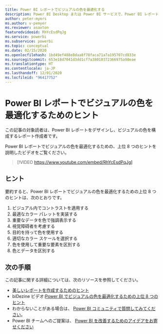 ```yaml
---
title: Power BI レポートでビジュアルの色を最適化する
description: Power BI Desktop または Power BI サービスで、Power BI レポートのビジュアルの色を最適化するための 8 つのヒントです。
author: peter-myers
ms.author: v-pemyer
ms.reviewer: asaxton
featuredvideoid: RhYcEsdPqJg
ms.service: powerbi
ms.subservice: powerbi
ms.topic: conceptual
ms.date: 02/15/2020
ms.openlocfilehash: 1bd49ef488e8daa8f78faca71a7a195707cd833e
ms.sourcegitcommit: 653e18d7041d3dd1cf7a38010372366975a98eae
ms.translationtype: HT
ms.contentlocale: ja-JP
ms.lasthandoff: 12/01/2020
ms.locfileid: "96417752"
---
```

# <a name="tips-to-optimize-visual-colors-in-power-bi-reports"></a>Power BI レポートでビジュアルの色を最適化するためのヒント

この記事の対象読者は、Power BI レポートをデザインし、ビジュアルの色を構成するレポート作成者です。

Power BI レポートでビジュアルの色を最適化するための、上位 8 つのヒントを説明したビデオをご覧ください。

> [!VIDEO https://www.youtube.com/embed/RhYcEsdPqJg]

## <a name="tips"></a>ヒント

要約すると、Power BI レポートでビジュアルの色を最適化するための上位 8 つのヒントは、次のとおりです。

1. ビジュアル内でコントラストを適用する
1. 最適なカラー パレットを実装する
1. 重要なデータを色で強調表示する
1. 視覚障碍者を考慮する
1. 目的を持って色を使用する
1. 適切なカラー スケールを選択する
1. 色を使用して重要な要素を区別する
1. 色とデータを区別する

## <a name="next-steps"></a>次の手順

この記事に関する詳細については、次のリソースを参照してください。

- [美しいレポートを作成するためのヒント](../create-reports/desktop-tips-and-tricks-for-creating-reports.md)
- biDezine ビデオ:[Power BI でビジュアルの色を最適化するための上位 8 つのヒント](https://www.youtube.com/watch?v=RhYcEsdPqJg)
- わからないことがある場合は、 [Power BI コミュニティで質問してみてください](https://community.powerbi.com/)。
- Power BI チームへのご提案は、 [Power BI を改善するためのアイデアをお寄せください](https://ideas.powerbi.com)

